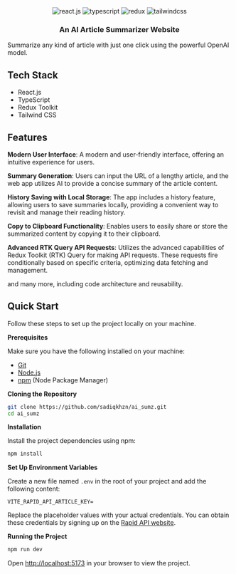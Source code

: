 <div align="center">

  <div>
    <img src="https://img.shields.io/badge/-React_JS-black?style=for-the-badge&logoColor=white&logo=react&color=61DAFB" alt="react.js" />
    <img src="https://img.shields.io/badge/-TypeScript-black?style=for-the-badge&logoColor=white&logo=typescript&color=3178C6" alt="typescript" />
    <img src="https://img.shields.io/badge/-Redux-black?style=for-the-badge&logoColor=white&logo=redux&color=764ABC" alt="redux" />
    <img src="https://img.shields.io/badge/-Tailwind_CSS-black?style=for-the-badge&logoColor=white&logo=tailwindcss&color=06B6D4" alt="tailwindcss" />
  </div>

  <h3 align="center">An AI Article Summarizer Website</h3>
</div>

Summarize any kind of article with just one click using the powerful OpenAI model.

## <a name="tech-stack">Tech Stack</a>

- React.js
- TypeScript
- Redux Toolkit
- Tailwind CSS

## <a name="features">Features</a>

**Modern User Interface**: A modern and user-friendly interface, offering an intuitive experience for users.

**Summary Generation**: Users can input the URL of a lengthy article, and the web app utilizes AI to provide a concise summary of the article content.

**History Saving with Local Storage**: The app includes a history feature, allowing users to save summaries locally, providing a convenient way to revisit and manage their reading history.

**Copy to Clipboard Functionality**: Enables users to easily share or store the summarized content by copying it to their clipboard.

**Advanced RTK Query API Requests**: Utilizes the advanced capabilities of Redux Toolkit (RTK) Query for making API requests. These requests fire conditionally based on specific criteria, optimizing data fetching and management.

and many more, including code architecture and reusability.

## <a name="quick-start">Quick Start</a>

Follow these steps to set up the project locally on your machine.

**Prerequisites**

Make sure you have the following installed on your machine:

- [Git](https://git-scm.com/)
- [Node.js](https://nodejs.org/en)
- [npm](https://www.npmjs.com/) (Node Package Manager)

**Cloning the Repository**

```bash
git clone https://github.com/sadiqkhzn/ai_sumz.git
cd ai_sumz
```

**Installation**

Install the project dependencies using npm:

```bash
npm install
```

**Set Up Environment Variables**

Create a new file named `.env` in the root of your project and add the following content:

```env
VITE_RAPID_API_ARTICLE_KEY=
```

Replace the placeholder values with your actual credentials. You can obtain these credentials by signing up on the [Rapid API website](https://rapidapi.com/restyler/api/article-extractor-and-summarizer/playground/apiendpoint_99e4b95c-3adc-4532-8b4e-20795c3c996a).

**Running the Project**

```bash
npm run dev
```

Open [http://localhost:5173](http://localhost:5173) in your browser to view the project.
